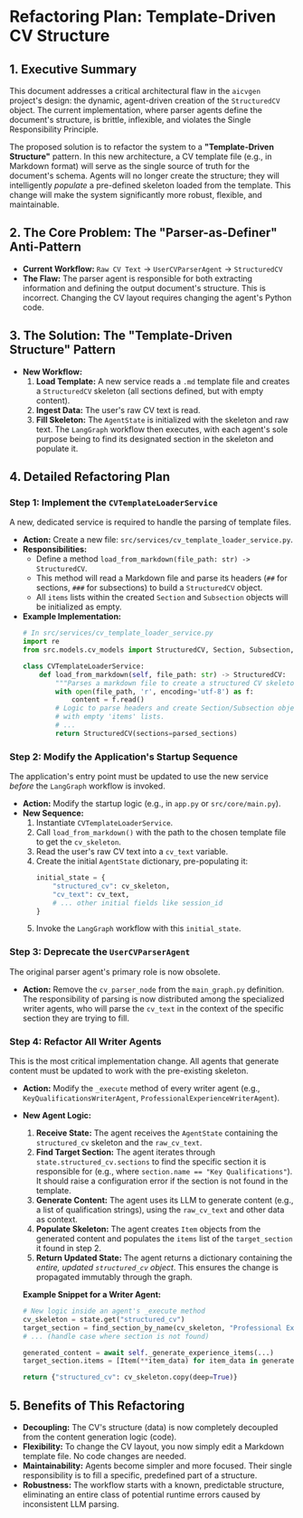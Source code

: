 # Refactoring Plan: Template-Driven CV Structure

## 1. Executive Summary

This document addresses a critical architectural flaw in the `aicvgen` project's design: the dynamic, agent-driven creation of the `StructuredCV` object. The current implementation, where parser agents define the document's structure, is brittle, inflexible, and violates the Single Responsibility Principle.

The proposed solution is to refactor the system to a **"Template-Driven Structure"** pattern. In this new architecture, a CV template file (e.g., in Markdown format) will serve as the single source of truth for the document's schema. Agents will no longer create the structure; they will intelligently *populate* a pre-defined skeleton loaded from the template. This change will make the system significantly more robust, flexible, and maintainable.

## 2. The Core Problem: The "Parser-as-Definer" Anti-Pattern

- **Current Workflow:** `Raw CV Text` -> `UserCVParserAgent` -> `StructuredCV`
- **The Flaw:** The parser agent is responsible for both extracting information and defining the output document's structure. This is incorrect. Changing the CV layout requires changing the agent's Python code.

## 3. The Solution: The "Template-Driven Structure" Pattern

- **New Workflow:**
  1.  **Load Template:** A new service reads a `.md` template file and creates a `StructuredCV` skeleton (all sections defined, but with empty content).
  2.  **Ingest Data:** The user's raw CV text is read.
  3.  **Fill Skeleton:** The `AgentState` is initialized with the skeleton and raw text. The `LangGraph` workflow then executes, with each agent's sole purpose being to find its designated section in the skeleton and populate it.

## 4. Detailed Refactoring Plan

### Step 1: Implement the `CVTemplateLoaderService`

A new, dedicated service is required to handle the parsing of template files.

- **Action:** Create a new file: `src/services/cv_template_loader_service.py`.
- **Responsibilities:**
    -   Define a method `load_from_markdown(file_path: str) -> StructuredCV`.
    -   This method will read a Markdown file and parse its headers (`##` for sections, `###` for subsections) to build a `StructuredCV` object.
    -   All `items` lists within the created `Section` and `Subsection` objects will be initialized as empty.
- **Example Implementation:**
  ```python
  # In src/services/cv_template_loader_service.py
  import re
  from src.models.cv_models import StructuredCV, Section, Subsection, Item

  class CVTemplateLoaderService:
      def load_from_markdown(self, file_path: str) -> StructuredCV:
          """Parses a markdown file to create a structured CV skeleton."""
          with open(file_path, 'r', encoding='utf-8') as f:
              content = f.read()
          # Logic to parse headers and create Section/Subsection objects
          # with empty 'items' lists.
          # ...
          return StructuredCV(sections=parsed_sections)
  ```

### Step 2: Modify the Application's Startup Sequence

The application's entry point must be updated to use the new service *before* the `LangGraph` workflow is invoked.

- **Action:** Modify the startup logic (e.g., in `app.py` or `src/core/main.py`).
- **New Sequence:**
  1.  Instantiate `CVTemplateLoaderService`.
  2.  Call `load_from_markdown()` with the path to the chosen template file to get the `cv_skeleton`.
  3.  Read the user's raw CV text into a `cv_text` variable.
  4.  Create the initial `AgentState` dictionary, pre-populating it:
      ```python
      initial_state = {
          "structured_cv": cv_skeleton,
          "cv_text": cv_text,
          # ... other initial fields like session_id
      }
      ```
  5.  Invoke the `LangGraph` workflow with this `initial_state`.

### Step 3: Deprecate the `UserCVParserAgent`

The original parser agent's primary role is now obsolete.

- **Action:** Remove the `cv_parser_node` from the `main_graph.py` definition. The responsibility of parsing is now distributed among the specialized writer agents, who will parse the `cv_text` in the context of the specific section they are trying to fill.

### Step 4: Refactor All Writer Agents

This is the most critical implementation change. All agents that generate content must be updated to work with the pre-existing skeleton.

- **Action:** Modify the `_execute` method of every writer agent (e.g., `KeyQualificationsWriterAgent`, `ProfessionalExperienceWriterAgent`).
- **New Agent Logic:**
  1.  **Receive State:** The agent receives the `AgentState` containing the `structured_cv` skeleton and the `raw_cv_text`.
  2.  **Find Target Section:** The agent iterates through `state.structured_cv.sections` to find the specific section it is responsible for (e.g., where `section.name == "Key Qualifications"`). It should raise a configuration error if the section is not found in the template.
  3.  **Generate Content:** The agent uses its LLM to generate content (e.g., a list of qualification strings), using the `raw_cv_text` and other data as context.
  4.  **Populate Skeleton:** The agent creates `Item` objects from the generated content and populates the `items` list of the `target_section` it found in step 2.
  5.  **Return Updated State:** The agent returns a dictionary containing the *entire, updated `structured_cv` object*. This ensures the change is propagated immutably through the graph.

  **Example Snippet for a Writer Agent:**
  ```python
  # New logic inside an agent's _execute method
  cv_skeleton = state.get("structured_cv")
  target_section = find_section_by_name(cv_skeleton, "Professional Experience")
  # ... (handle case where section is not found)

  generated_content = await self._generate_experience_items(...)
  target_section.items = [Item(**item_data) for item_data in generated_content]

  return {"structured_cv": cv_skeleton.copy(deep=True)}
  ```

## 5. Benefits of This Refactoring

- **Decoupling:** The CV's structure (data) is now completely decoupled from the content generation logic (code).
- **Flexibility:** To change the CV layout, you now simply edit a Markdown template file. No code changes are needed.
- **Maintainability:** Agents become simpler and more focused. Their single responsibility is to fill a specific, predefined part of a structure.
- **Robustness:** The workflow starts with a known, predictable structure, eliminating an entire class of potential runtime errors caused by inconsistent LLM parsing.
